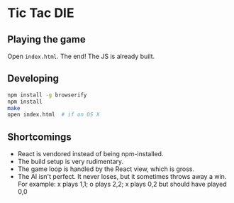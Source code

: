 # Tic Tac DIE

## Playing the game

Open `index.html`. The end! The JS is already built.

## Developing

```sh
npm install -g browserify
npm install
make
open index.html  # if on OS X
```

## Shortcomings

* React is vendored instead of being npm-installed.
* The build setup is very rudimentary.
* The game loop is handled by the React view, which is gross.
* The AI isn't perfect. It never loses, but it sometimes throws away a win.
  For example: x plays 1,1; o plays 2,2; x plays 0,2 but should have played 0,0
